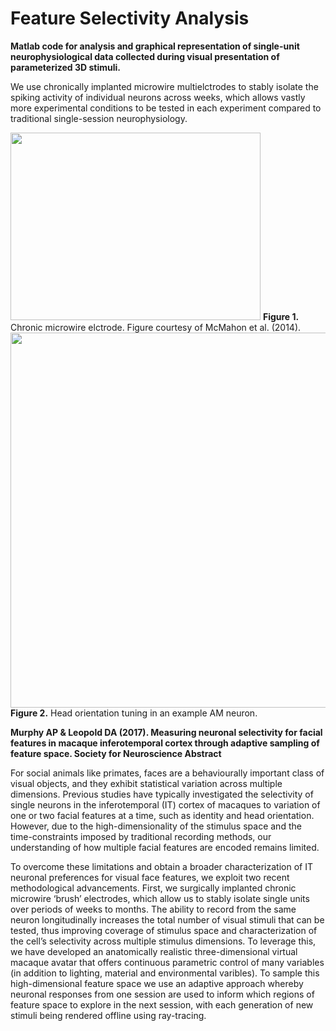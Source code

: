 # Feature Selectivity Analysis
<b>Matlab code for analysis and graphical representation of single-unit neurophysiological data collected during visual presentation of parameterized 3D stimuli.</b>

We use chronically implanted microwire multielctrodes to stably isolate the spiking activity of individual neurons across weeks, which allows vastly more experimental conditions to be tested in each experiment compared to traditional single-session neurophysiology. 

<img src="http://jn.physiology.org/content/jn/112/7/1748/F1.large.jpg" width=400 height=300> 
<b>Figure 1.</b> Chronic microwire elctrode. Figure courtesy of McMahon et al. (2014).


<img src="https://cloud.githubusercontent.com/assets/7523776/25898502/5c17dc8c-355a-11e7-91ed-9ceb096962eb.gif" width=600 height=600>
<b>Figure 2.</b> Head orientation tuning in an example AM neuron.

<b>Murphy AP & Leopold DA (2017). Measuring neuronal selectivity for facial features in macaque inferotemporal cortex through adaptive sampling of feature space. Society for Neuroscience Abstract</b>

For social animals like primates, faces are a behaviourally important class of visual objects, and they exhibit statistical variation across multiple dimensions. Previous studies have typically investigated the selectivity of single neurons in the inferotemporal (IT) cortex of macaques to variation of one or two facial features at a time, such as identity and head orientation. However, due to the high-dimensionality of the stimulus space and the time-constraints imposed by traditional recording methods, our understanding of how multiple facial features are encoded remains limited. 

To overcome these limitations and obtain a broader characterization of IT neuronal preferences for visual face features, we exploit two recent methodological advancements. First, we surgically implanted chronic microwire ‘brush’ electrodes, which allow us to stably isolate single units over periods of weeks to months. The ability to record from the same neuron longitudinally increases the total number of visual stimuli that can be tested, thus improving coverage of stimulus space and characterization of the cell’s selectivity across multiple stimulus dimensions. To leverage this, we have developed an anatomically realistic three-dimensional virtual macaque avatar that offers continuous parametric control of many variables (in addition to lighting, material and environmental varibles). To sample this high-dimensional feature space we use an adaptive approach whereby neuronal responses from one session are used to inform which regions of feature space to explore in the next session, with each generation of new stimuli being rendered offline using ray-tracing. 
